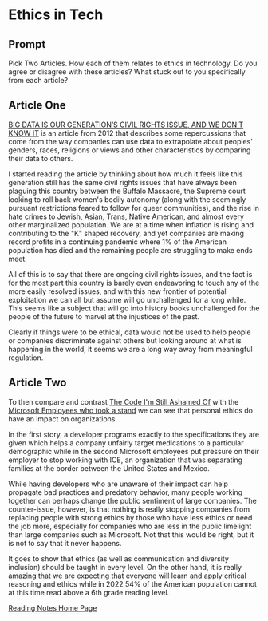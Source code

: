 # Ethics in Tech

## Prompt

Pick Two Articles. How each of them relates to ethics in technology. Do you agree or disagree with these articles? What stuck out to you specifically from each article?

## Article One

[BIG DATA IS OUR GENERATION’S CIVIL RIGHTS ISSUE, AND WE DON’T KNOW IT](http://solveforinteresting.com/big-data-is-our-generations-civil-rights-issue-and-we-dont-know-it/) is an article from 2012 that describes some repercussions that come from the way companies can use data to extrapolate about peoples' genders, races, religions or views and other characteristics by comparing their data to others. 

I started reading the article by thinking about how much it feels like this generation still has the same civil rights issues that have always been plaguing this country between the Buffalo Massacre, the Supreme court looking to roll back women's bodily autonomy (along with the seemingly pursuant restrictions feared to follow for queer communities), and the rise in hate crimes to Jewish, Asian, Trans, Native American, and almost every other marginalized population. We are at a time when inflation is rising and contributing to the "K" shaped recovery, and yet companies are making record profits in a continuing pandemic where 1% of the American population has died and the remaining people are struggling to make ends meet. 

All of this is to say that there are ongoing civil rights issues, and the fact is for the most part this country is barely even endeavoring to touch any of the more easily resolved issues, and with this new frontier of potential exploitation we can all but assume will go unchallenged for a long while. This  seems like a subject that will go into history books unchallenged for the people of the future to marvel at the injustices of the past.

 Clearly if things were to be ethical, data would not be used to help people or companies discriminate against others but looking around at what is happening in the world, it seems we are a long way away from meaningful regulation.

## Article Two 

To then compare and contrast [The Code I'm Still Ashamed Of](https://www.freecodecamp.org/news/the-code-im-still-ashamed-of-e4c021dff55e) with the [Microsoft Employees who took a stand](https://web.archive.org/web/20211124172013/https://www.nytimes.com/2018/06/19/technology/tech-companies-immigration-border.html) we can see that personal ethics do have an impact on organizations.

In the first story, a developer programs exactly to the specifications they are given which helps a company unfairly target medications to a particular demographic while in the second Microsoft employees put pressure on their employer to stop working with ICE, an organization that was separating families at the border between the United States and Mexico. 

While having developers who are unaware of their impact can help propagate bad practices and predatory behavior, many people working together can perhaps change the public sentiment of large companies. The counter-issue, however, is that nothing is really stopping companies from replacing people with strong ethics by those who have less ethics or need the job more, especially for companies who are less in the public limelight than large companies such as Microsoft. Not that this would be right, but it is not to say that it never happens. 

It goes to show that ethics (as well as communication and diversity inclusion) should be taught in every level. On the other hand, it is really amazing that we are expecting that everyone will learn and apply critical reasoning and ethics while in 2022 54% of the American population cannot at this time read above a 6th grade reading level.


[Reading Notes Home Page](README.md)